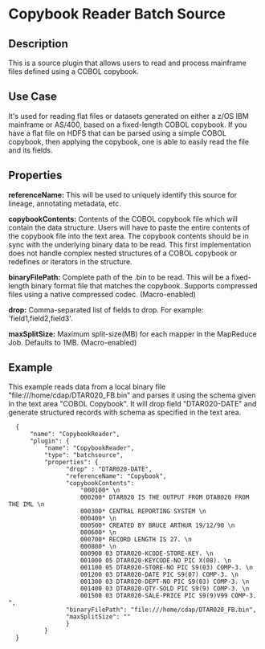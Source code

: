 # Copybook Reader Batch Source


Description
-----------
This is a source plugin that allows users to read and process mainframe files defined using a COBOL copybook.


Use Case
--------
It's used for reading flat files or datasets generated on either a z/OS IBM mainframe or AS/400,
based on a fixed-length COBOL copybook. If you have a flat file on HDFS that can be parsed using a simple COBOL
copybook, then applying the copybook, one is able to easily read the file and its fields.


Properties
----------
**referenceName:** This will be used to uniquely identify this source for lineage, annotating metadata, etc.

**copybookContents:** Contents of the COBOL copybook file which will contain the data structure.
Users will have to paste the entire contents of the copybook file into the text area. The copybook contents should be
in sync with the underlying binary data to be read. This first implementation does not handle complex nested structures
of a COBOL copybook or redefines or iterators in the structure.

**binaryFilePath:** Complete path of the .bin to be read. This will be a fixed-length binary format file that matches
the copybook. Supports compressed files using a native compressed codec. (Macro-enabled)

**drop:** Comma-separated list of fields to drop. For example: 'field1,field2,field3'.

**maxSplitSize:** Maximum split-size(MB) for each mapper in the MapReduce Job. Defaults to 1MB. (Macro-enabled)

Example
-------

This example reads data from a local binary file "file:///home/cdap/DTAR020_FB.bin"  and parses it using the schema
given in the text area "COBOL Copybook".
It will drop field "DTAR020-DATE" and generate structured records with schema as specified in the text area.

      {
          "name": "CopybookReader",
          "plugin": {
              "name": "CopybookReader",
              "type": "batchsource",
              "properties": {
                    "drop" : "DTAR020-DATE",
                    "referenceName": "Copybook",
                    "copybookContents":
                        "000100* \n
                        000200* DTAR020 IS THE OUTPUT FROM DTAB020 FROM THE IML \n
                        000300* CENTRAL REPORTING SYSTEM \n
                        000400* \n
                        000500* CREATED BY BRUCE ARTHUR 19/12/90 \n
                        000600* \n
                        000700* RECORD LENGTH IS 27. \n
                        000800* \n
                        000900 03 DTAR020-KCODE-STORE-KEY. \n
                        001000 05 DTAR020-KEYCODE-NO PIC X(08). \n
                        001100 05 DTAR020-STORE-NO PIC S9(03) COMP-3. \n
                        001200 03 DTAR020-DATE PIC S9(07) COMP-3. \n
                        001300 03 DTAR020-DEPT-NO PIC S9(03) COMP-3. \n
                        001400 03 DTAR020-QTY-SOLD PIC S9(9) COMP-3. \n
                        001500 03 DTAR020-SALE-PRICE PIC S9(9)V99 COMP-3. ",
                    "binaryFilePath": "file:///home/cdap/DTAR020_FB.bin",
                    "maxSplitSize": ""
                    }
              }
      }
